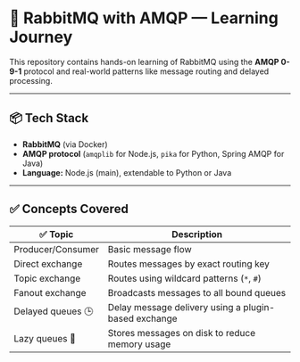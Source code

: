 # 🐇 RabbitMQ with AMQP — Learning Journey

This repository contains hands-on learning of RabbitMQ using the **AMQP 0-9-1** protocol and real-world patterns like message routing and delayed processing.

---

## 📦 Tech Stack

- **RabbitMQ** (via Docker)
- **AMQP protocol** (`amqplib` for Node.js, `pika` for Python, Spring AMQP for Java)
- **Language:** Node.js (main), extendable to Python or Java

---

## ✅ Concepts Covered

| ✅ Topic              | Description |
|----------------------|-------------|
| Producer/Consumer    | Basic message flow |
| Direct exchange      | Routes messages by exact routing key |
| Topic exchange       | Routes using wildcard patterns (`*`, `#`) |
| Fanout exchange      | Broadcasts messages to all bound queues |
| Delayed queues 🕒     | Delay message delivery using a plugin-based exchange |
| Lazy queues 🐢        | Stores messages on disk to reduce memory usage |
